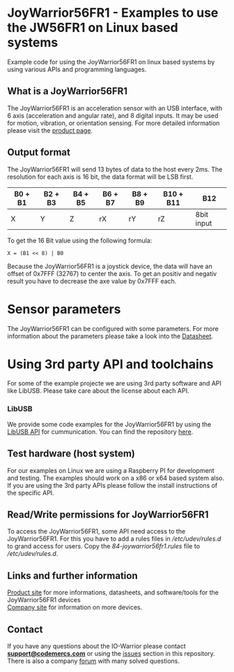 # JoyWarrior56FR1 - Examples to use the JW56FR1 on Linux based systems
Example code for using the JoyWarrior56FR1 on linux based systems by using various APIs and programming languages.


## What is a JoyWarrior56FR1
The JoyWarrior56FR1 is an acceleration sensor with an USB interface, with 6 axis (acceleration and angular rate), and 8 digital inputs. It may be used for motion, vibration, or orientation sensing.
For more detailed information please visit the [product page](https://www.codemercs.com/en/joystick/acceleration).


## Output format
The JoyWarrior56FR1 will send 13 bytes of data to the host every 2ms. The resolution for each axis is 16 bit, the data format will be LSB first.

| B0 + B1 | B2 + B3 | B4 + B5 | B6 + B7 | B8 + B9 | B10 + B11 | B12
| ----------- | ----------- | ----------- | ----------- | ----------- | ----------- | ----------- |
| X  | Y | Z | rX | rY | rZ | 8bit input

To get the 16 Bit value using the following formula: 
```
X = (B1 << 8) | B0
```
Because the JoyWarrior56FR1 is a joystick device, the data will have an offset of 0x7FFF (32767) to center the axis. To get an positiv and negativ result you have to decrease the axe value by 0x7FFF each.  


# Sensor parameters
The JoyWarrior56FR1 can be configured with some parameters. For more information about the parameters please take a look into the [Datasheet](https://www.codemercs.com/downloads/joywarrior/JW56FR1_Datasheet.pdf). 


# Using 3rd party API and toolchains
For some of the example projecte we are using 3rd party software and API like LibUSB. Please take care about the license about each API.


### LibUSB
We provide some code examples for the JoyWarrior56FR1 by using the [LibUSB API](https://libusb.info/) for cummunication. You can find the repository [here](https://github.com/libusb/libusb).


## Test hardware (host system)
For our examples on Linux we are using a Raspberry PI for development and testing. The examples should work on a x86 or x64 based system also. If you are using the 3rd party APIs please follow the install instructions of the specific API.


## Read/Write permissions for JoyWarrior56FR1
To access the JoyWarrior56FR1, some API need access to the JoyWarrior56FR1.
For this you have to add a rules files in */etc/udev/rules.d* to grand access for users. Copy the *84-joywarrior56fr1.rules* file to */etc/udev/rules.d*.


## Links and further information
[Product site](https://www.codemercs.com/en/joystick/acceleration) for more informations, datasheets, and software/tools for the JoyWarrior56FR1 devices  
[Company site](https://www.codemercs.com) for information on more devices.


## Contact
If you have any questions about the IO-Warrior please contact **support@codemercs.com** or using the [issues](https://github.com/codemercs-com/jw56fr1-linux/issues) section in this repository. There is also a company [forum](https://forum.codemercs.com/) with many solved questions.

